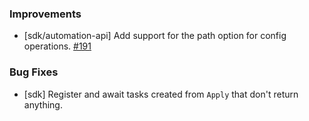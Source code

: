 ### Improvements

- [sdk/automation-api] Add support for the path option for config operations.
  [#191](https://github.com/pulumi/pulumi-dotnet/pull/191)

### Bug Fixes

- [sdk] Register and await tasks created from `Apply` that don't return anything.
